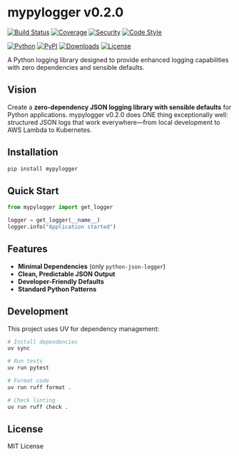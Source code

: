 # mypylogger v0.2.0

[![Build Status](https://img.shields.io/endpoint?url=https://raw.githubusercontent.com/stabbotco1/mypylogger/main/.github/badges/build-status.json)](https://github.com/stabbotco1/mypylogger/actions/workflows/quality-gate.yml)
[![Coverage](https://img.shields.io/endpoint?url=https://raw.githubusercontent.com/stabbotco1/mypylogger/main/.github/badges/coverage.json)](https://github.com/stabbotco1/mypylogger/actions/workflows/quality-gate.yml)
[![Security](https://img.shields.io/endpoint?url=https://raw.githubusercontent.com/stabbotco1/mypylogger/main/.github/badges/security.json)](https://github.com/stabbotco1/mypylogger/actions/workflows/security-scan.yml)
[![Code Style](https://img.shields.io/endpoint?url=https://raw.githubusercontent.com/stabbotco1/mypylogger/main/.github/badges/code-style.json)](https://github.com/astral-sh/ruff)

[![Python](https://img.shields.io/badge/python-3.8%20%7C%203.9%20%7C%203.10%20%7C%203.11%20%7C%203.12-blue?logo=python&logoColor=white)](https://www.python.org/)
[![PyPI](https://img.shields.io/badge/pypi-v0.2.0-orange?logo=pypi&logoColor=white)](https://pypi.org/project/mypylogger/)
[![Downloads](https://img.shields.io/badge/downloads-development-green?logo=pypi&logoColor=white)](https://pypi.org/project/mypylogger/)
[![License](https://img.shields.io/badge/license-MIT-blue?logo=opensourceinitiative&logoColor=white)](https://github.com/stabbotco1/mypylogger/blob/main/LICENSE)

A Python logging library designed to provide enhanced logging capabilities with zero dependencies and sensible defaults.

## Vision

Create a **zero-dependency JSON logging library with sensible defaults** for Python applications. mypylogger v0.2.0 does ONE thing exceptionally well: structured JSON logs that work everywhere—from local development to AWS Lambda to Kubernetes.

## Installation

```bash
pip install mypylogger
```

## Quick Start

```python
from mypylogger import get_logger

logger = get_logger(__name__)
logger.info("Application started")
```

## Features

- **Minimal Dependencies** (only `python-json-logger`)
- **Clean, Predictable JSON Output**
- **Developer-Friendly Defaults**
- **Standard Python Patterns**

## Development

This project uses UV for dependency management:

```bash
# Install dependencies
uv sync

# Run tests
uv run pytest

# Format code
uv run ruff format .

# Check linting
uv run ruff check .
```

## License

MIT License

